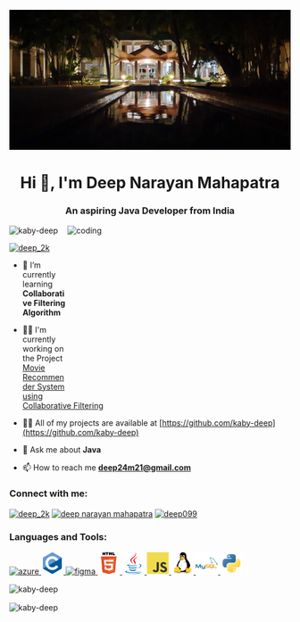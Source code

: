 ![logo](https://github.com/kaby-deep/kaby-deep/blob/main/banner.jpg)
<h1 align="center">Hi 👋, I'm Deep Narayan Mahapatra</h1>
<h3 align="center">An aspiring Java Developer from India</h3>
<img align="right" alt="coding" height="300" width="400" src="https://i.pinimg.com/originals/0a/8b/a1/0a8ba1f254df17146e9aa237dfb2c7fa.gif">

<p align="left"> <img src="https://komarev.com/ghpvc/?username=kaby-deep&label=Profile%20views&color=0e75b6&style=flat" alt="kaby-deep" /> </p>

<p align="left"> <a href="https://twitter.com/deep_2k" target="blank"><img src="https://img.shields.io/twitter/follow/deep_2k?logo=twitter&style=for-the-badge" alt="deep_2k" /></a> </p>

- 🌱 I’m currently learning **Collaborative Filtering Algorithm**

- 👨‍💻 I'm currently working on the Project [Movie Recommender System using Collaborative Filtering]([https://github.com/kaby-deep/ECC-FourQ](https://github.com/kaby-deep/Collborative-Filtering))

- 👨‍💻 All of my projects are available at [https://github.com/kaby-deep](https://github.com/kaby-deep)

- 💬 Ask me about **Java**

- 📫 How to reach me **deep24m21@gmail.com**



<h3 align="left">Connect with me:</h3>
<p align="left">
<a href="https://twitter.com/deep_2k" target="blank"><img align="center" src="https://raw.githubusercontent.com/rahuldkjain/github-profile-readme-generator/master/src/images/icons/Social/twitter.svg" alt="deep_2k" height="30" width="40" /></a>
<a href="https://linkedin.com/in/deep narayan mahapatra" target="blank"><img align="center" src="https://raw.githubusercontent.com/rahuldkjain/github-profile-readme-generator/master/src/images/icons/Social/linked-in-alt.svg" alt="deep narayan mahapatra" height="30" width="40" /></a>
<a href="https://www.hackerrank.com/deep099" target="blank"><img align="center" src="https://raw.githubusercontent.com/rahuldkjain/github-profile-readme-generator/master/src/images/icons/Social/hackerrank.svg" alt="deep099" height="30" width="40" /></a>
</p>

<h3 align="left">Languages and Tools:</h3>
<p align="left"> <a href="https://azure.microsoft.com/en-in/" target="_blank" rel="noreferrer"> <img src="https://www.vectorlogo.zone/logos/microsoft_azure/microsoft_azure-icon.svg" alt="azure" width="40" height="40"/> </a> <a href="https://www.cprogramming.com/" target="_blank" rel="noreferrer"> <img src="https://raw.githubusercontent.com/devicons/devicon/master/icons/c/c-original.svg" alt="c" width="40" height="40"/> </a> <a href="https://www.figma.com/" target="_blank" rel="noreferrer"> <img src="https://www.vectorlogo.zone/logos/figma/figma-icon.svg" alt="figma" width="40" height="40"/> </a> <a href="https://www.w3.org/html/" target="_blank" rel="noreferrer"> <img src="https://raw.githubusercontent.com/devicons/devicon/master/icons/html5/html5-original-wordmark.svg" alt="html5" width="40" height="40"/> </a> <a href="https://www.java.com" target="_blank" rel="noreferrer"> <img src="https://raw.githubusercontent.com/devicons/devicon/master/icons/java/java-original.svg" alt="java" width="40" height="40"/> </a> <a href="https://developer.mozilla.org/en-US/docs/Web/JavaScript" target="_blank" rel="noreferrer"> <img src="https://raw.githubusercontent.com/devicons/devicon/master/icons/javascript/javascript-original.svg" alt="javascript" width="40" height="40"/> </a> <a href="https://www.linux.org/" target="_blank" rel="noreferrer"> <img src="https://raw.githubusercontent.com/devicons/devicon/master/icons/linux/linux-original.svg" alt="linux" width="40" height="40"/> </a> <a href="https://www.mysql.com/" target="_blank" rel="noreferrer"> <img src="https://raw.githubusercontent.com/devicons/devicon/master/icons/mysql/mysql-original-wordmark.svg" alt="mysql" width="40" height="40"/> </a> <a href="https://www.python.org" target="_blank" rel="noreferrer"> <img src="https://raw.githubusercontent.com/devicons/devicon/master/icons/python/python-original.svg" alt="python" width="40" height="40"/> </a> </p>

<p><img align="center" src="https://github-readme-stats.vercel.app/api/top-langs?username=kaby-deep&show_icons=true&locale=en&layout=compact" alt="kaby-deep" /></p>

<p><img align="center" src="https://github-readme-streak-stats.herokuapp.com/?user=kaby-deep&" alt="kaby-deep" /></p>
